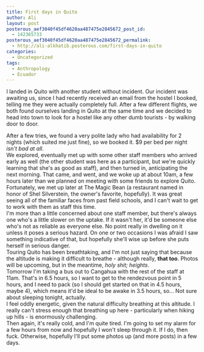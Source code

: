 ```yaml
---
title: First days in Quito
author: Ali
layout: post
posterous_aef3040f45df4620aa487475e2845672_post_id:
  - 142365733
posterous_aef3040f45df4620aa487475e2845672_permalink:
  - http://ali-alkhatib.posterous.com/first-days-in-quito
categories:
  - Uncategorized
tags:
  - Anthropology
  - Ecuador
---
```

I landed in Quito with another student without incident. Our incident was awaiting us, since I had recently received an email from the hostel I booked, telling me they were actually completely full. After a few different flights, we both found ourselves landing in Quito at the same time and we decided to head into town to look for a hostel like any other dumb tourists - by walking door to door. 
<div>
  After a few tries, we found a very polite lady who had availability for 2 nights (which suited me just fine), so we booked it. $9 per bed per night <i>isn't bad at all</i>.
</div>

<div>
  We explored, eventually met up with some other staff members who arrived early as well (the other student was here as a participant, but we're quickly learning that she's as good as staff), and then turned in, anticipating the next morning. That came, and went, and we woke up at about 10am, a few hours later than we planned on meeting with some friends to explore Quito.
</div>

<div>
  Fortunately, we met up later at The Magic Bean (a restaurant named in honor of Shel Silverstein, the owner's favorite, hopefully). It was great seeing all of the familiar faces from past field schools, and I can't wait to get to work with them as staff this time.
</div>

<div>
  I'm more than a little concerned about one staff member, but there's always one who's a little slower on the uptake. If it wasn't her, it'd be someone else who's not as reliable as everyone else. No point really in dwelling on it unless it poses a serious hazard. On one or two occasions I was afraid I saw something indicative of that, but hopefully she'll wise up before she puts herself in serious danger.
</div>

<div>
  Touring Quito has been breathtaking, and I'm not just saying that because the altitude is making it difficult to breathe - although really, <b>that too</b>. Photos will be upcoming, but in the meantime, <i>holy shit; heights</i>.
</div>

<div>
  Tomorrow I'm taking a bus out to Cangahua with the rest of the staff at 11am. That's in 6.5 hours, so I want to get to the rendezvous point in 5 hours, and I need to pack (so I should get started on that in 4.5 hours, maybe 4), which means it'd be ideal to be awake in 3.5 hours, so... Not sure about sleeping tonight, actually.
</div>

<div>
  I feel oddly energetic, given the natural difficulty breathing at this altitude. I really can't stress enough that breathing up here - particularly when hiking up hills - is enormously challenging.
</div>

<div>
  Then again, it's really cold, and I'm quite tired. I'm going to set my alarm for a few hours from now and hopefully I won't sleep through it. If I do, then fuck. Otherwise, hopefully I'll put some photos up (and more posts) in a few days.<br /> <p />
</div>
